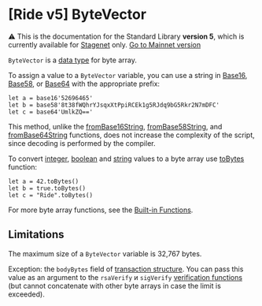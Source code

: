 # [Ride v5] ByteVector

:warning: This is the documentation for the Standard Library **version 5**, which is currently available for [Stagenet](/en/blockchain/blockchain-network/) only. [Go to Mainnet version](/en/ride/data-types/byte-vector)

`ByteVector` is a [data type](/en/ride/v5/data-types/) for byte array.

To assign a value to a `ByteVector` variable, you can use a string in [Base16](https://en.wikipedia.org/wiki/Hexadecimal#Base16_&#40;Transfer_encoding&#41;), [Base58](https://ru.wikipedia.org/wiki/Base58), or [Base64](https://ru.wikipedia.org/wiki/Base64) with the appropriate prefix:

``` ride
let a = base16'52696465'
let b = base58'8t38fWQhrYJsqxXtPpiRCEk1g5RJdq9bG5Rkr2N7mDFC'
let c = base64'UmlkZQ=='
```

This method, unlike the [fromBase16String](/en/ride/v5/functions/built-in-functions/decoding-functions#from-base-16-string), [fromBase58String](/en/ride/v5/functions/built-in-functions/decoding-functions#from-base-58-string), and [fromBase64String](/en/ride/v5/functions/built-in-functions/decoding-functions#from-base-64-string) functions, does not increase the complexity of the script, since decoding is performed by the compiler.

To convert [integer](/en/ride/v5/data-types/int), [boolean](/en/ride/v5/data-types/boolean) and [string](/en/ride/v5/data-types/string) values to a byte array use [toBytes](/en/ride/v5/functions/built-in-functions/converting-functions) function:

``` ride
let a = 42.toBytes()
let b = true.toBytes()
let c = "Ride".toBytes()
```

For more byte array functions, see the [Built-in Functions](/en/ride/v5/functions/built-in-functions/).

## Limitations

The maximum size of a `ByteVector` variable is 32,767 bytes.

   Exception: the `bodyBytes` field of [transaction structure](/en/ride/v5/structures/transaction-structures/). You can pass this value as an argument to the `rsaVerify` и `sigVerify` [verification functions](/en/ride/v5/functions/built-in-functions/verification-functions) (but cannot concatenate with other byte arrays in case the limit is exceeded).
